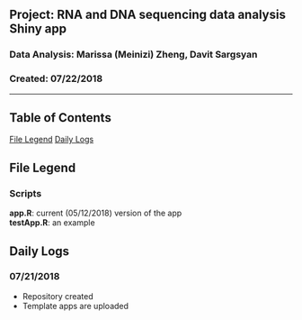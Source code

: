 ##  Project: RNA and DNA sequencing data analysis Shiny app
### Data Analysis: Marissa (Meinizi) Zheng, Davit Sargsyan 
### Created: 07/22/2018 

---    

## Table of Contents
[File Legend](#leg)
[Daily Logs](#logs)  

## File Legend<a name="files"></a>
### Scripts
**app.R**: current (05/12/2018) version of the app           
**testApp.R**: an example  

## Daily Logs<a name="logs"></a>
### 07/21/2018
* Repository created     
* Template apps are uploaded     